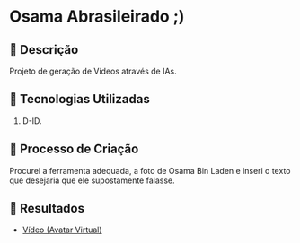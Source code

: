 # Osama Abrasileirado ;)

## 📒 Descrição
Projeto de geração de Vídeos através de IAs.

## 🤖 Tecnologias Utilizadas
1. D-ID.

## 🧐 Processo de Criação
Procurei a ferramenta adequada, a foto de Osama Bin Laden e inseri o texto que desejaria que ele supostamente falasse.

## 🚀 Resultados

- [Vídeo (Avatar Virtual)](exemplos/VIDEO.md)

